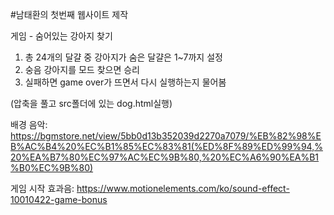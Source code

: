 #남태환의 첫번째 웹사이트 제작

게임 - 숨어있는 강아지 찾기
1. 총 24개의 달걀 중 강아지가 숨은 달걀은 1~7까지 설정
2. 숭음 강아지를 모드 찾으면 승리
3. 실패하면 game over가 뜨면서 다시 실행하는지 물어봄

(압축을 풀고 src폴더에 있는 dog.html실행)

배경 음악: https://bgmstore.net/view/5bb0d13b352039d2270a7079/%EB%82%98%EB%AC%B4%20%EC%B1%85%EC%83%81(%ED%8F%89%ED%99%94,%20%EA%B7%80%EC%97%AC%EC%9B%80,%20%EC%A6%90%EA%B1%B0%EC%9B%80)

게임 시작 효과음: https://www.motionelements.com/ko/sound-effect-10010422-game-bonus



